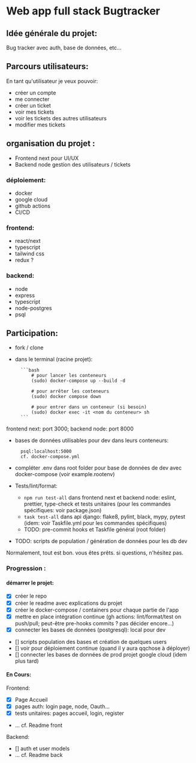 
# Web app full stack  Bugtracker

## Idée générale du projet:

Bug tracker avec auth, base de données, etc...

## Parcours utilisateurs:

En tant qu'utilisateur je veux pouvoir:

- créer un compte
- me connecter
- créer un ticket
- voir mes tickets
- voir les tickets des autres utilisateurs
- modifier mes tickets

## organisation du projet :

- Frontend next pour UI/UX
- Backend node gestion des utilisateurs / tickets

### déploiement:

- docker
- google cloud
- github actions
- CI/CD

### frontend:

- react/next
- typescript
- tailwind css
- redux ?

### backend:

- node
- express
- typescript
- node-postgres
- psql

## Participation:

- fork / clone
- dans le terminal (racine projet):

		```bash
			# pour lancer les conteneurs
			(sudo) docker-compose up --build -d

			# pour arrêter les conteneurs
			(sudo) docker compose down

			# pour entrer dans un conteneur (si besoin)
			(sudo) docker exec -it <nom du conteneur> sh
		```
frontend next: port 3000; backend node: port 8000

- bases de données utilisables pour dev dans leurs conteneurs:

		psql:localhost:5000
		cf. docker-compose.yml

- compléter .env dans root folder pour base de données de dev avec docker-compose (voir example.rootenv)

- Tests/lint/format:
	- ```npm run test-all``` dans frontend next et backend node: eslint, prettier, type-check et tests unitaires (pour les commandes spécifiques: voir package.json)
	- ```task test-all``` dans api django: flake8, pylint, black, mypy, pytest (idem: voir Taskfile.yml pour les commandes spécifiques)
	- TODO: pre-commit hooks et Taskfile général (root folder)

- TODO: scripts de population / génération de données pour les db dev

Normalement, tout est bon. vous êtes prêts. si questions, n'hésitez pas.


### Progression :

#### démarrer le projet:

- [x] créer le repo
- [x] créer le readme avec explications du projet
- [x] créer le docker-compose / containers pour chaque partie de l'app
- [x] mettre en place intégration continue (gh actions: lint/format/test on push/pull; peut-être pre-hooks commits ? pas décider encore...)
- [x] connecter les bases de données (postgresql): local pour dev
- [] scripts population des bases et création de quelques users
- [] voir pour déploiement continue (quand il y aura qqchose à déployer)
- [] connecter les bases de données de prod projet google cloud (idem plus tard)

#### En Cours:

Frontend:
- [x] Page Accueil
- [x] pages auth: login page, node, Oauth...
- [x] tests unitaires: pages accueil, login, register
- ... cf. Readme front

Backend:
- [] auth et user models
- ... cf. Readme back
